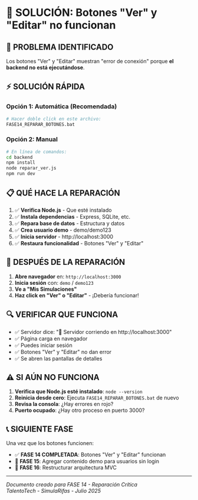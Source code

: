 # 🔧 SOLUCIÓN: Botones "Ver" y "Editar" no funcionan

## 🚨 **PROBLEMA IDENTIFICADO**
Los botones "Ver" y "Editar" muestran "error de conexión" porque **el backend no está ejecutándose**.

## ⚡ **SOLUCIÓN RÁPIDA**

### **Opción 1: Automática (Recomendada)**
```bash
# Hacer doble click en este archivo:
FASE14_REPARAR_BOTONES.bat
```

### **Opción 2: Manual**
```bash
# En línea de comandos:
cd backend
npm install
node reparar_ver.js
npm run dev
```

## 📋 **QUÉ HACE LA REPARACIÓN**

1. ✅ **Verifica Node.js** - Que esté instalado
2. ✅ **Instala dependencias** - Express, SQLite, etc.
3. ✅ **Repara base de datos** - Estructura y datos
4. ✅ **Crea usuario demo** - demo/demo123
5. ✅ **Inicia servidor** - http://localhost:3000
6. ✅ **Restaura funcionalidad** - Botones "Ver" y "Editar"

## 🎯 **DESPUÉS DE LA REPARACIÓN**

1. **Abre navegador** en: `http://localhost:3000`
2. **Inicia sesión** con: `demo` / `demo123`
3. **Ve a "Mis Simulaciones"**
4. **Haz click en "Ver" o "Editar"** - ¡Debería funcionar!

## 🔍 **VERIFICAR QUE FUNCIONA**

- ✅ Servidor dice: "🚀 Servidor corriendo en http://localhost:3000"
- ✅ Página carga en navegador
- ✅ Puedes iniciar sesión
- ✅ Botones "Ver" y "Editar" no dan error
- ✅ Se abren las pantallas de detalles

## ⚠️ **SI AÚN NO FUNCIONA**

1. **Verifica que Node.js esté instalado**: `node --version`
2. **Reinicia desde cero**: Ejecuta `FASE14_REPARAR_BOTONES.bat` de nuevo
3. **Revisa la consola**: ¿Hay errores en rojo?
4. **Puerto ocupado**: ¿Hay otro proceso en puerto 3000?

## 📞 **SIGUIENTE FASE**

Una vez que los botones funcionen:
- ✅ **FASE 14 COMPLETADA**: Botones "Ver" y "Editar" funcionan
- 🎯 **FASE 15**: Agregar contenido demo para usuarios sin login
- 🚀 **FASE 16**: Restructurar arquitectura MVC

---
*Documento creado para FASE 14 - Reparación Crítica*  
*TalentoTech - SimulaRifas - Julio 2025*
